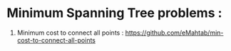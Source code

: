 # Minimum Spanning Tree problems :

1. Minimum cost to connect all points : https://github.com/eMahtab/min-cost-to-connect-all-points

